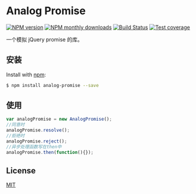 # Analog Promise

[![NPM version](https://img.shields.io/npm/v/analog-promise.svg?style=flat)](https://www.npmjs.com/package/analog-promise)
[![NPM monthly downloads](https://img.shields.io/npm/dm/analog-promise.svg?style=flat)](https://npmjs.org/package/analog-promise)
[![Build Status](https://api.travis-ci.org/ZQZYDMO/analog-promise.svg?branch=master)](https://travis-ci.org/ZQZYDMO/analog-promise)
[![Test coverage](https://coveralls.io/repos/github/ZQZYDMO/analog-promise/badge.svg?branch=master)](https://coveralls.io/github/ZQZYDMO/analog-promise)

一个模拟 jQuery promise 的库。

## 安装

Install with [npm](https://www.npmjs.com/):

```sh
$ npm install analog-promise --save
```

## 使用
```javascript
var analogPromise = new AnalogPromise();
//同意时
analogPromise.resolve();
//拒绝时
analogPromise.reject();
//异步处理函数写在then中
analogPromise.then(function(){});
```

## License

[MIT](LICENSE)

